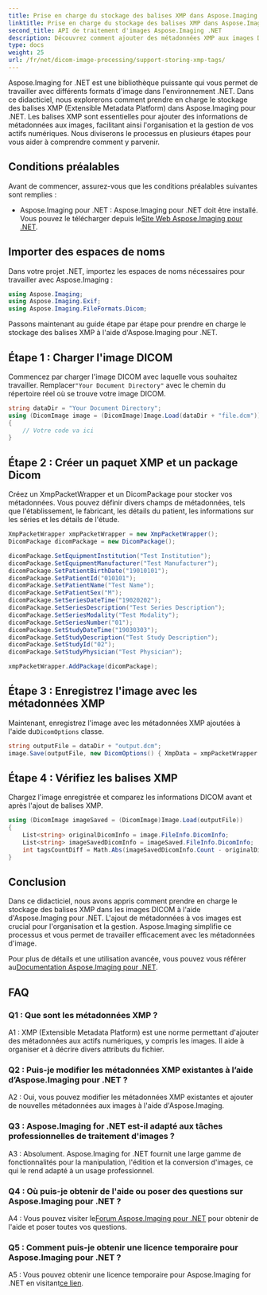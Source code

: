 ```yaml
---
title: Prise en charge du stockage des balises XMP dans Aspose.Imaging pour .NET
linktitle: Prise en charge du stockage des balises XMP dans Aspose.Imaging pour .NET
second_title: API de traitement d'images Aspose.Imaging .NET
description: Découvrez comment ajouter des métadonnées XMP aux images DICOM à l'aide d'Aspose.Imaging pour .NET. Optimisez la gestion et l'organisation des images avec ce guide étape par étape.
type: docs
weight: 25
url: /fr/net/dicom-image-processing/support-storing-xmp-tags/
---
```

Aspose.Imaging for .NET est une bibliothèque puissante qui vous permet de travailler avec différents formats d'image dans l'environnement .NET. Dans ce didacticiel, nous explorerons comment prendre en charge le stockage des balises XMP (Extensible Metadata Platform) dans Aspose.Imaging pour .NET. Les balises XMP sont essentielles pour ajouter des informations de métadonnées aux images, facilitant ainsi l'organisation et la gestion de vos actifs numériques. Nous diviserons le processus en plusieurs étapes pour vous aider à comprendre comment y parvenir.

## Conditions préalables

Avant de commencer, assurez-vous que les conditions préalables suivantes sont remplies :

- Aspose.Imaging pour .NET : Aspose.Imaging pour .NET doit être installé. Vous pouvez le télécharger depuis le[Site Web Aspose.Imaging pour .NET](https://releases.aspose.com/imaging/net/).

## Importer des espaces de noms

Dans votre projet .NET, importez les espaces de noms nécessaires pour travailler avec Aspose.Imaging :

```csharp
using Aspose.Imaging;
using Aspose.Imaging.Exif;
using Aspose.Imaging.FileFormats.Dicom;
```

Passons maintenant au guide étape par étape pour prendre en charge le stockage des balises XMP à l'aide d'Aspose.Imaging pour .NET.

## Étape 1 : Charger l'image DICOM

 Commencez par charger l'image DICOM avec laquelle vous souhaitez travailler. Remplacer`"Your Document Directory"` avec le chemin du répertoire réel où se trouve votre image DICOM.

```csharp
string dataDir = "Your Document Directory";
using (DicomImage image = (DicomImage)Image.Load(dataDir + "file.dcm"))
{
    // Votre code va ici
}
```

## Étape 2 : Créer un paquet XMP et un package Dicom

Créez un XmpPacketWrapper et un DicomPackage pour stocker vos métadonnées. Vous pouvez définir divers champs de métadonnées, tels que l'établissement, le fabricant, les détails du patient, les informations sur les séries et les détails de l'étude.

```csharp
XmpPacketWrapper xmpPacketWrapper = new XmpPacketWrapper();
DicomPackage dicomPackage = new DicomPackage();

dicomPackage.SetEquipmentInstitution("Test Institution");
dicomPackage.SetEquipmentManufacturer("Test Manufacturer");
dicomPackage.SetPatientBirthDate("19010101");
dicomPackage.SetPatientId("010101");
dicomPackage.SetPatientName("Test Name");
dicomPackage.SetPatientSex("M");
dicomPackage.SetSeriesDateTime("19020202");
dicomPackage.SetSeriesDescription("Test Series Description");
dicomPackage.SetSeriesModality("Test Modality");
dicomPackage.SetSeriesNumber("01");
dicomPackage.SetStudyDateTime("19030303");
dicomPackage.SetStudyDescription("Test Study Description");
dicomPackage.SetStudyId("02");
dicomPackage.SetStudyPhysician("Test Physician");

xmpPacketWrapper.AddPackage(dicomPackage);
```

## Étape 3 : Enregistrez l'image avec les métadonnées XMP

 Maintenant, enregistrez l'image avec les métadonnées XMP ajoutées à l'aide du`DicomOptions` classe.

```csharp
string outputFile = dataDir + "output.dcm";
image.Save(outputFile, new DicomOptions() { XmpData = xmpPacketWrapper });
```

## Étape 4 : Vérifiez les balises XMP

Chargez l'image enregistrée et comparez les informations DICOM avant et après l'ajout de balises XMP.

```csharp
using (DicomImage imageSaved = (DicomImage)Image.Load(outputFile))
{
    List<string> originalDicomInfo = image.FileInfo.DicomInfo;
    List<string> imageSavedDicomInfo = imageSaved.FileInfo.DicomInfo;
    int tagsCountDiff = Math.Abs(imageSavedDicomInfo.Count - originalDicomInfo.Count);
}
```

## Conclusion

Dans ce didacticiel, nous avons appris comment prendre en charge le stockage des balises XMP dans les images DICOM à l'aide d'Aspose.Imaging pour .NET. L'ajout de métadonnées à vos images est crucial pour l'organisation et la gestion. Aspose.Imaging simplifie ce processus et vous permet de travailler efficacement avec les métadonnées d'image.

 Pour plus de détails et une utilisation avancée, vous pouvez vous référer au[Documentation Aspose.Imaging pour .NET](https://reference.aspose.com/imaging/net/).

## FAQ

### Q1 : Que sont les métadonnées XMP ?

A1 : XMP (Extensible Metadata Platform) est une norme permettant d'ajouter des métadonnées aux actifs numériques, y compris les images. Il aide à organiser et à décrire divers attributs du fichier.

### Q2 : Puis-je modifier les métadonnées XMP existantes à l’aide d’Aspose.Imaging pour .NET ?

A2 : Oui, vous pouvez modifier les métadonnées XMP existantes et ajouter de nouvelles métadonnées aux images à l'aide d'Aspose.Imaging.

### Q3 : Aspose.Imaging for .NET est-il adapté aux tâches professionnelles de traitement d'images ?

A3 : Absolument. Aspose.Imaging for .NET fournit une large gamme de fonctionnalités pour la manipulation, l'édition et la conversion d'images, ce qui le rend adapté à un usage professionnel.

### Q4 : Où puis-je obtenir de l'aide ou poser des questions sur Aspose.Imaging pour .NET ?

 A4 : Vous pouvez visiter le[Forum Aspose.Imaging pour .NET](https://forum.aspose.com/) pour obtenir de l'aide et poser toutes vos questions.

### Q5 : Comment puis-je obtenir une licence temporaire pour Aspose.Imaging pour .NET ?

 A5 : Vous pouvez obtenir une licence temporaire pour Aspose.Imaging for .NET en visitant[ce lien](https://purchase.aspose.com/temporary-license/).

